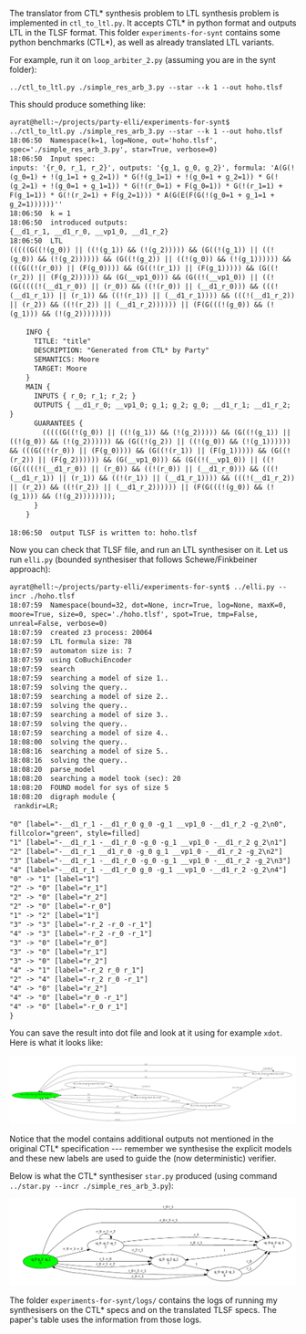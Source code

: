 The translator from CTL* synthesis problem to LTL synthesis problem
is implemented in `ctl_to_ltl.py`.
It accepts CTL* in python format and outputs LTL in the TLSF format.
This folder `experiments-for-synt` contains some python benchmarks (CTL*),
as well as already translated LTL variants.

For example, run it on `loop_arbiter_2.py` (assuming you are in the synt folder):
```
../ctl_to_ltl.py ./simple_res_arb_3.py --star --k 1 --out hoho.tlsf
```

This should produce something like:
```
ayrat@hell:~/projects/party-elli/experiments-for-synt$ ../ctl_to_ltl.py ./simple_res_arb_3.py --star --k 1 --out hoho.tlsf
18:06:50  Namespace(k=1, log=None, out='hoho.tlsf', spec='./simple_res_arb_3.py', star=True, verbose=0)
18:06:50  Input spec:
inputs: '{r_0, r_1, r_2}', outputs: '{g_1, g_0, g_2}', formula: 'A(G(!(g_0=1) + !(g_1=1 + g_2=1)) * G(!(g_1=1) + !(g_0=1 + g_2=1)) * G(!(g_2=1) + !(g_0=1 + g_1=1)) * G(!(r_0=1) + F(g_0=1)) * G(!(r_1=1) + F(g_1=1)) * G(!(r_2=1) + F(g_2=1))) * A(G(E(F(G(!(g_0=1 + g_1=1 + g_2=1))))))''
18:06:50  k = 1
18:06:50  introduced outputs:
{__d1_r_1, __d1_r_0, __vp1_0, __d1_r_2}
18:06:50  LTL
(((((G((!(g_0)) || ((!(g_1)) && (!(g_2))))) && (G((!(g_1)) || ((!(g_0)) && (!(g_2)))))) && (G((!(g_2)) || ((!(g_0)) && (!(g_1)))))) && (((G((!(r_0)) || (F(g_0)))) && (G((!(r_1)) || (F(g_1))))) && (G((!(r_2)) || (F(g_2)))))) && (G(__vp1_0))) && (G((!(__vp1_0)) || ((!(G(((((!(__d1_r_0)) || (r_0)) && ((!(r_0)) || (__d1_r_0))) && (((!(__d1_r_1)) || (r_1)) && ((!(r_1)) || (__d1_r_1)))) && (((!(__d1_r_2)) || (r_2)) && ((!(r_2)) || (__d1_r_2)))))) || (F(G(((!(g_0)) && (!(g_1))) && (!(g_2))))))))

    INFO {
      TITLE: "title"
      DESCRIPTION: "Generated from CTL* by Party"
      SEMANTICS: Moore
      TARGET: Moore
    }
    MAIN {
      INPUTS { r_0; r_1; r_2; }
      OUTPUTS { __d1_r_0; __vp1_0; g_1; g_2; g_0; __d1_r_1; __d1_r_2; }
      GUARANTEES {
        (((((G((!(g_0)) || ((!(g_1)) && (!(g_2))))) && (G((!(g_1)) || ((!(g_0)) && (!(g_2)))))) && (G((!(g_2)) || ((!(g_0)) && (!(g_1)))))) && (((G((!(r_0)) || (F(g_0)))) && (G((!(r_1)) || (F(g_1))))) && (G((!(r_2)) || (F(g_2)))))) && (G(__vp1_0))) && (G((!(__vp1_0)) || ((!(G(((((!(__d1_r_0)) || (r_0)) && ((!(r_0)) || (__d1_r_0))) && (((!(__d1_r_1)) || (r_1)) && ((!(r_1)) || (__d1_r_1)))) && (((!(__d1_r_2)) || (r_2)) && ((!(r_2)) || (__d1_r_2)))))) || (F(G(((!(g_0)) && (!(g_1))) && (!(g_2))))))));
      }
    }
    
18:06:50  output TLSF is written to: hoho.tlsf
```

Now you can check that TLSF file, and run an LTL synthesiser on it.
Let us run `elli.py` (bounded synthesiser that follows Schewe/Finkbeiner approach):
```
ayrat@hell:~/projects/party-elli/experiments-for-synt$ ../elli.py --incr ./hoho.tlsf 
18:07:59  Namespace(bound=32, dot=None, incr=True, log=None, maxK=0, moore=True, size=0, spec='./hoho.tlsf', spot=True, tmp=False, unreal=False, verbose=0)
18:07:59  created z3 process: 20064
18:07:59  LTL formula size: 78
18:07:59  automaton size is: 7
18:07:59  using CoBuchiEncoder
18:07:59  search
18:07:59  searching a model of size 1..
18:07:59  solving the query..
18:07:59  searching a model of size 2..
18:07:59  solving the query..
18:07:59  searching a model of size 3..
18:07:59  solving the query..
18:07:59  searching a model of size 4..
18:08:00  solving the query..
18:08:16  searching a model of size 5..
18:08:16  solving the query..
18:08:20  parse_model
18:08:20  searching a model took (sec): 20
18:08:20  FOUND model for sys of size 5
18:08:20  digraph module {
 rankdir=LR;

"0" [label="-__d1_r_1 -__d1_r_0 g_0 -g_1 __vp1_0 -__d1_r_2 -g_2\n0", fillcolor="green", style=filled]
"1" [label="-__d1_r_1 -__d1_r_0 -g_0 -g_1 __vp1_0 -__d1_r_2 g_2\n1"]
"2" [label="-__d1_r_1 __d1_r_0 -g_0 g_1 __vp1_0 -__d1_r_2 -g_2\n2"]
"3" [label="-__d1_r_1 -__d1_r_0 -g_0 -g_1 __vp1_0 -__d1_r_2 -g_2\n3"]
"4" [label="-__d1_r_1 -__d1_r_0 g_0 -g_1 __vp1_0 -__d1_r_2 -g_2\n4"]
"0" -> "1" [label="1"]
"2" -> "0" [label="r_1"]
"2" -> "0" [label="r_2"]
"2" -> "0" [label="-r_0"]
"1" -> "2" [label="1"]
"3" -> "3" [label="-r_2 -r_0 -r_1"]
"4" -> "3" [label="-r_2 -r_0 -r_1"]
"3" -> "0" [label="r_0"]
"3" -> "0" [label="r_1"]
"3" -> "0" [label="r_2"]
"4" -> "1" [label="-r_2 r_0 r_1"]
"2" -> "4" [label="-r_2 r_0 -r_1"]
"4" -> "0" [label="r_2"]
"4" -> "0" [label="r_0 -r_1"]
"4" -> "0" [label="-r_0 r_1"]
}
```
You can save the result into dot file and look at it using for example `xdot`.
Here is what it looks like:

  ![simple_arb3.png](simple_arb3.png)

Notice that the model contains additional outputs not mentioned in the original CTL* specification --- remember we synthesise the explicit models and these new labels are used to guide the (now deterministic) verifier.

Below is what the CTL* synthesiser `star.py` produced (using command `../star.py --incr ./simple_res_arb_3.py`):
 
 ![simple_arb3_star.png](simple_arb3_star.png)

The folder `experiments-for-synt/logs/` contains the logs
of running my synthesisers on the CTL* specs and on the translated TLSF specs.
The paper's table uses the information from those logs.


